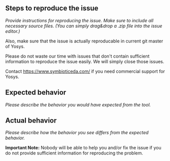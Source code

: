 ## Steps to reproduce the issue

*Provide instructions for reproducing the issue. Make sure to include
all necessary source files. (You can simply drag&drop a .zip file into
the issue editor.)*

Also, make sure that the issue is actually reproducable in current git
master of Yosys.

Please do not waste our time with issues that don't contain sufficient
information to reproduce the issue easily. We will simply close those issues.

Contact https://www.symbioticeda.com/ if you need commercial support for Yosys.

## Expected behavior

*Please describe the behavior you would have expected from the tool.*

## Actual behavior

*Please describe how the behavior you see differs from the expected behavior.*

**Important Note:** Nobody will be able to help you and/or fix the issue if you
do not provide sufficient information for reproducing the problem.

